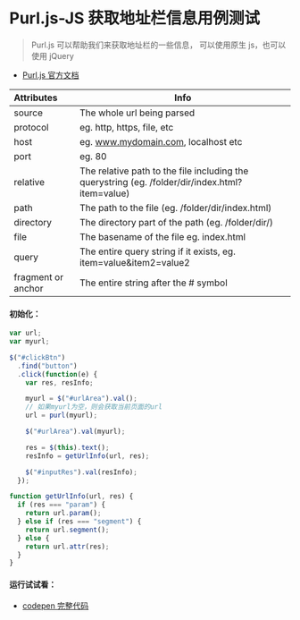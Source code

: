 # Purl.js-JS 获取地址栏信息用例测试

> Purl.js 可以帮助我们来获取地址栏的一些信息， 可以使用原生 js，也可以使用 jQuery

- [Purl.js 官方文档](https://www.bootcdn.cn/purl/readme/)

| Attributes         | Info                                                                                            |
| :----------------- | ----------------------------------------------------------------------------------------------- |
| source             | The whole url being parsed                                                                      |
| protocol           | eg. http, https, file, etc                                                                      |
| host               | eg. www.mydomain.com, localhost etc                                                             |
| port               | eg. 80                                                                                          |
| relative           | The relative path to the file including the querystring (eg. /folder/dir/index.html?item=value) |
| path               | The path to the file (eg. /folder/dir/index.html)                                               |
| directory          | The directory part of the path (eg. /folder/dir/)                                               |
| file               | The basename of the file eg. index.html                                                         |
| query              | The entire query string if it exists, eg. item=value&item2=value2                               |
| fragment or anchor | The entire string after the # symbol                                                            |

#### 初始化：

```javascript
var url;
var myurl;

$("#clickBtn")
  .find("button")
  .click(function(e) {
    var res, resInfo;

    myurl = $("#urlArea").val();
    // 如果myurl为空，则会获取当前页面的url
    url = purl(myurl);

    $("#urlArea").val(myurl);

    res = $(this).text();
    resInfo = getUrlInfo(url, res);

    $("#inputRes").val(resInfo);
  });

function getUrlInfo(url, res) {
  if (res === "param") {
    return url.param();
  } else if (res === "segment") {
    return url.segment();
  } else {
    return url.attr(res);
  }
}
```

#### 运行试试看：

- [codepen 完整代码](https://codepen.io/istaotao/pen/EeJoKP)
